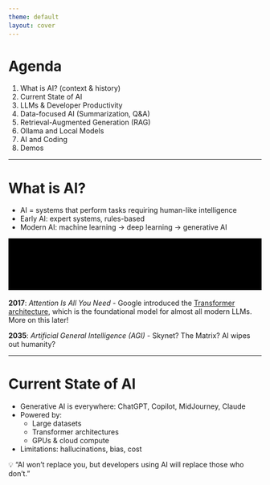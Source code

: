 ```yaml
---
theme: default
layout: cover
---
```


# Agenda

1. What is AI? (context & history)  
2. Current State of AI  
3. LLMs & Developer Productivity  
4. Data-focused AI (Summarization, Q&A)  
5. Retrieval-Augmented Generation (RAG)  
6. Ollama and Local Models
7. AI and Coding
8. Demos  

---

# What is AI?

- AI = systems that perform tasks requiring human-like intelligence  
- Early AI: expert systems, rules-based  
- Modern AI: machine learning → deep learning → generative AI  

<div v-click>

![ai_timeline](../../images/ai_timeline.svg)
</div>

<div v-click>

**2017**: *Attention Is All You Need* - Google introduced the [Transformer architecture](https://proceedings.neurips.cc/paper_files/paper/2017/file/3f5ee243547dee91fbd053c1c4a845aa-Paper.pdf), which is the foundational model for almost all modern LLMs. More on this later!

</div>

<div v-click>

**2035**: *Artificial General Intelligence (AGI)* - Skynet? The Matrix? AI wipes out humanity?

</div>

---

# Current State of AI

- Generative AI is everywhere: ChatGPT, Copilot, MidJourney, Claude  
- Powered by:  
  - Large datasets  
  - Transformer architectures  
  - GPUs & cloud compute  
- Limitations: hallucinations, bias, cost  

💡 “AI won’t replace you, but developers using AI will replace those who don’t.”  

